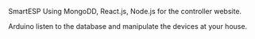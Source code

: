 SmartESP
Using MongoDD, React.js, Node.js for the controller website.

Arduino listen to the database and manipulate the devices at your house.
